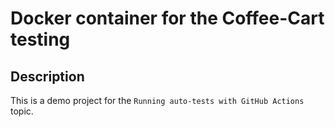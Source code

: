 # Docker container for the Coffee-Cart testing

## Description

This is a demo project for the `Running auto-tests with GitHub Actions` topic.